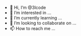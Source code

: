 - 👋 Hi, I’m @3lcode
- 👀 I’m interested in ...
- 🌱 I’m currently learning ...
- 💞️ I’m looking to collaborate on ...
- 📫 How to reach me ...

<!---
3lcode/3lcode is a ✨ special ✨ repository because its `README.md` (this file) appears on your GitHub profile.
You can click the Preview link to take a look at your changes.
--->
